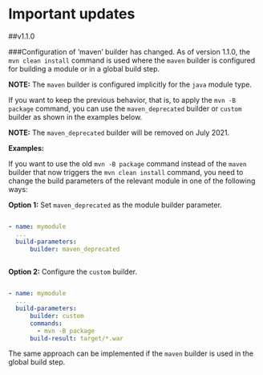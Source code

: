 # <b>Important updates</b>

##v1.1.0 

###Configuration of ‘maven’ builder has changed. 
As of version 1.1.0, the `mvn clean install` command is used where the `maven` builder is configured for building a module or in a global build step.

<b>NOTE:</b>  The `maven` builder is configured implicitly for the `java` module type.

If you want to keep the previous behavior, that is, to apply the `mvn -B package` command, you can use the `maven_deprecated` builder or `custom` builder as shown in the examples below.

<b>NOTE:</b> The `maven_deprecated` builder will be removed on July 2021.

<b>Examples:</b>

If you want to use the old `mvn -B package` command instead of the `maven` builder that now triggers the `mvn clean install` command, you need to change the build parameters of the relevant module in one of the following ways:



<b>Option 1:</b> Set `maven_deprecated` as the module builder parameter.

```yaml

- name: mymodule
  ... 
  build-parameters:
      builder: maven_deprecated
      
```

<b>Option 2:</b> Configure the `custom` builder.
```yaml

- name: mymodule
  ... 
  build-parameters:
      builder: custom
      commands:
        - mvn -B package
      build-result: target/*.war 
```

The same approach can be implemented if the `maven` builder is used in the global build step.
